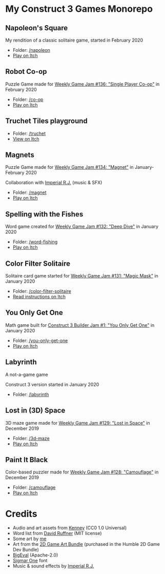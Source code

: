 # My Construct 3 Games Monorepo

## Napoleon's Square

My rendition of a classic solitaire game, started in February 2020

* Folder: [/napoleon](./napoleon)
* [Play on Itch](https://mapsandapps.itch.io/napoleons-square)

## Robot Co-op

Puzzle Game made for [Weekly Game Jam #136: "Single Player Co-op"](https://itch.io/jam/weekly-game-jam-136) in February 2020

* Folder: [/co-op](./co-op)
* [Play on Itch](https://mapsandapps.itch.io/robot-co-op)

## Truchet Tiles playground

* Folder: [/truchet](./truchet)
* [View on Itch](https://mapsandapps.itch.io/truchet-tiles)

## Magnets

Puzzle Game made for [Weekly Game Jam #134: "Magnet"](https://itch.io/jam/weekly-game-jam-134) in January-February 2020

Collaboration with [Imperial R.J.](https://soundcloud.com/mperial17/castler) (music & SFX)

* Folder: [/magnet](./magnet)
* [Play on Itch](https://mapsandapps.itch.io/magnets)

## Spelling with the Fishes

Word game created for [Weekly Game Jam #132: "Deep Dive"](https://itch.io/jam/weekly-game-jam-132) in January 2020

* Folder: [/word-fishing](./word-fishing)
* [Play on Itch](https://mapsandapps.itch.io/spelling-with-the-fishes)

## Color Filter Solitaire

Solitaire card game started for [Weekly Game Jam #131: "Magic Mask"](https://itch.io/jam/weekly-game-jam-131) in January 2020

* Folder: [/color-filter-solitaire](./color-filter-solitaire)
* [Read instructions on Itch](https://mapsandapps.itch.io/color-filter-solitaire)

## You Only Get One

Math game built for [Construct 3 Builder Jam #1: "You Only Get One"](https://itch.io/jam/construct3-builder-jam-1) in January 2020

* Folder: [/you-only-get-one](./you-only-get-one)
* [Play on Itch](https://mapsandapps.itch.io/you-only-get-one)

## Labyrinth

A not-a-game game

Construct 3 version started in January 2020

* Folder: [/labyrinth](./labyrinth)

## Lost in (3D) Space

3D maze game made for [Weekly Game Jam #129: "Lost in Space"](https://itch.io/jam/weekly-game-jam-129) in December 2019

* Folder: [/3d-maze](./3d-maze)
* [Play on Itch](https://mapsandapps.itch.io/lost-in-3d-space)

## Paint It Black

Color-based puzzler made for [Weekly Game Jam #128: "Camouflage"](https://itch.io/jam/weekly-game-jam-128) in December 2019

* Folder: [/camouflage](./camouflage)
* [Play on Itch](https://mapsandapps.itch.io/paint-it-black)


# Credits

* Audio and art assets from [Kenney](https://kenney.nl/assets) (CC0 1.0 Universal)
* Word list from [David Ruffner](https://github.com/davidruffner/scrabble-word-finder/blob/master/resources/enable1-wwf-v4.0-wordlist.txt) (MIT license)
* Some art by [me](https://github.com/mapsandapps)
* Art from the [2D Game Art Bundle](https://www.gamedevmarket.net/asset/2d-game-art-bundle-2018/) (purchased in the Humble 2D Game Dev Bundle)
* [BigEval](https://github.com/aviaryan/bigEval.js) (Apache-2.0)
* [Sigmar One](https://fonts.google.com/specimen/Sigmar+One) font
* Music & sound effects by [Imperial R.J.](https://soundcloud.com/mperial17/castler)
